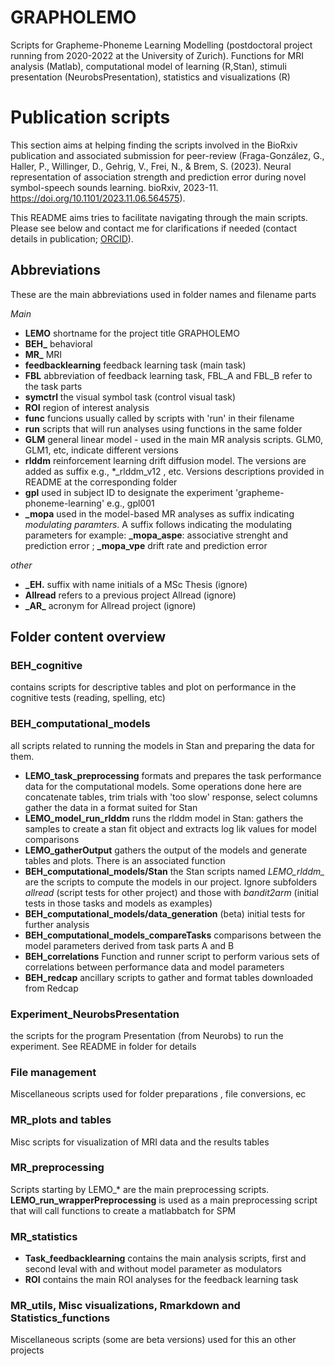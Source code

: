 # GRAPHOLEMO
Scripts for Grapheme-Phoneme Learning Modelling  (postdoctoral project running from 2020-2022 at the University of Zurich). Functions for MRI analysis (Matlab), computational model of learning (R,Stan), stimuli presentation (NeurobsPresentation), statistics and visualizations (R)

# Publication scripts 
This section aims at helping finding the scripts involved in the BioRxiv publication and associated submission for peer-review (Fraga-González, G., Haller, P., Willinger, D., Gehrig, V., Frei, N., & Brem, S. (2023). Neural representation of association strength and prediction error during novel symbol-speech sounds learning. bioRxiv, 2023-11. https://doi.org/10.1101/2023.11.06.564575). 

This README aims tries to facilitate navigating through the main scripts. Please see below and contact me for clarifications if needed (contact details in publication; [ORCID](http://orcid.org/0000-0002-1857-8607)). 

## Abbreviations 
These are the main abbreviations used in folder names and filename parts

_Main_
-  **LEMO** shortname for the project title GRAPHOLEMO 
-  **BEH_**  behavioral
-  **MR_**  MRI
-  **feedbacklearning** feedback learning task (main task)
-  **FBL**  abbreviation of feedback learning task, FBL_A and FBL_B refer to the task parts
-  **symctrl** the visual symbol task (control visual task)
-  **ROI** region of interest analysis
-  **func** funcions usually called by scripts with 'run' in their filename
-  **run** scripts that will run analyses using functions in the same folder
-  **GLM** general linear model - used in the main MR analysis scripts. GLM0, GLM1, etc, indicate different versions
-  **rlddm** reinforcement learning drift diffusion model. The versions are added as suffix e.g., \*_rlddm_v12 , etc. Versions descriptions provided in README at the corresponding folder
-  **gpl** used in subject ID to designate the experiment  'grapheme-phoneme-learning' e.g., gpl001
- **_mopa** used in the model-based MR analyses as suffix indicating _modulating paramters_. A suffix follows indicating the modulating parameters for example:  **_mopa_aspe**: associative strenght and prediction error ; **_mopa_vpe** drift rate and prediction error 

_other_
-  **_EH.** suffix with name initials of a MSc Thesis (ignore)
-  **Allread**  refers to a previous project Allread (ignore)
-  **\_AR\_** acronym for Allread project (ignore)

## Folder content overview

### BEH_cognitive
contains scripts for descriptive tables and plot on performance in the cognitive tests (reading, spelling, etc) 

### BEH_computational_models
all scripts related to running the models in Stan and preparing the data for them.
-  **LEMO_task_preprocessing** formats and prepares the task performance data for the computational models. Some operations done here are concatenate tables, trim trials with 'too slow' response, select columns gather the data in a format suited for Stan
-  **LEMO_model_run_rlddm**  runs the rlddm model in Stan: gathers the samples to create a stan fit object and extracts log lik values for model comparisons
-  **LEMO_gatherOutput**  gathers the output of the models and generate tables and plots. There is an associated function 
- **BEH_computational_models/Stan** the Stan scripts named *LEMO_rlddm_* are the scripts to compute the models in our project. Ignore subfolders *allread*  (script tests  for other project) and those with _bandit2arm_ (initial tests in those tasks and models as examples)
- **BEH_computational_models/data_generation** (beta) initial tests for further analysis
- **BEH_computational_models_compareTasks** comparisons between the model parameters derived from task parts A and B
- **BEH_correlations** Function and runner script to perform various sets of correlations between performance data and model parameters
- **BEH_redcap** ancillary scripts to gather and format tables downloaded from Redcap
  
### Experiment_NeurobsPresentation
the scripts for the program Presentation (from Neurobs) to run the experiment. See README in folder for details 

### File management 
Miscellaneous scripts used for folder preparations , file conversions, ec

### MR_plots and tables
Misc scripts for visualization of MRI data and the results tables

### MR_preprocessing 
Scripts starting by LEMO_\*  are the main preprocessing scripts.  **LEMO_run_wrapperPreprocessing** is used as a main preprocessing script that will call functions to create a matlabbatch for SPM 

### MR_statistics 
-  **Task_feedbacklearning** contains the main analysis scripts, first and second leval with and without model parameter as modulators
-  **ROI** contains the main ROI analyses for the feedback learning task

### MR_utils, Misc visualizations, Rmarkdown and Statistics_functions 
Miscellaneous scripts (some are beta versions) used for this an other projects 
